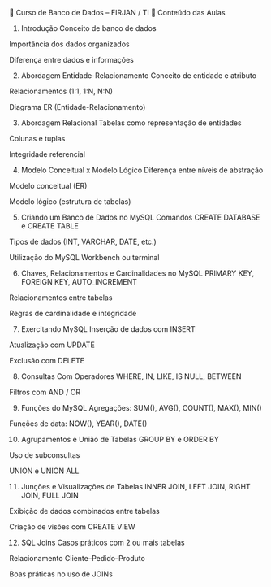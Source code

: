 📘 Curso de Banco de Dados – FIRJAN / TI
📂 Conteúdo das Aulas
1. Introdução
Conceito de banco de dados

Importância dos dados organizados

Diferença entre dados e informações

2. Abordagem Entidade-Relacionamento
Conceito de entidade e atributo

Relacionamentos (1:1, 1:N, N:N)

Diagrama ER (Entidade-Relacionamento)

3. Abordagem Relacional
Tabelas como representação de entidades

Colunas e tuplas

Integridade referencial

4. Modelo Conceitual x Modelo Lógico
Diferença entre níveis de abstração

Modelo conceitual (ER)

Modelo lógico (estrutura de tabelas)

5. Criando um Banco de Dados no MySQL
Comandos CREATE DATABASE e CREATE TABLE

Tipos de dados (INT, VARCHAR, DATE, etc.)

Utilização do MySQL Workbench ou terminal

6. Chaves, Relacionamentos e Cardinalidades no MySQL
PRIMARY KEY, FOREIGN KEY, AUTO_INCREMENT

Relacionamentos entre tabelas

Regras de cardinalidade e integridade

7. Exercitando MySQL
Inserção de dados com INSERT

Atualização com UPDATE

Exclusão com DELETE

8. Consultas Com Operadores
WHERE, IN, LIKE, IS NULL, BETWEEN

Filtros com AND / OR

9. Funções do MySQL
Agregações: SUM(), AVG(), COUNT(), MAX(), MIN()

Funções de data: NOW(), YEAR(), DATE()

10. Agrupamentos e União de Tabelas
GROUP BY e ORDER BY

Uso de subconsultas

UNION e UNION ALL

11. Junções e Visualizações de Tabelas
INNER JOIN, LEFT JOIN, RIGHT JOIN, FULL JOIN

Exibição de dados combinados entre tabelas

Criação de visões com CREATE VIEW

12. SQL Joins
Casos práticos com 2 ou mais tabelas

Relacionamento Cliente–Pedido–Produto

Boas práticas no uso de JOINs
